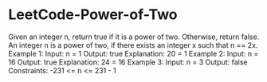 # LeetCode-Power-of-Two
Given an integer n, return true if it is a power of two. Otherwise, return false.  An integer n is a power of two, if there exists an integer x such that n == 2x.     Example 1:  Input: n = 1 Output: true Explanation: 20 = 1 Example 2:  Input: n = 16 Output: true Explanation: 24 = 16 Example 3:  Input: n = 3 Output: false    Constraints:  -231 &lt;= n &lt;= 231 - 1
